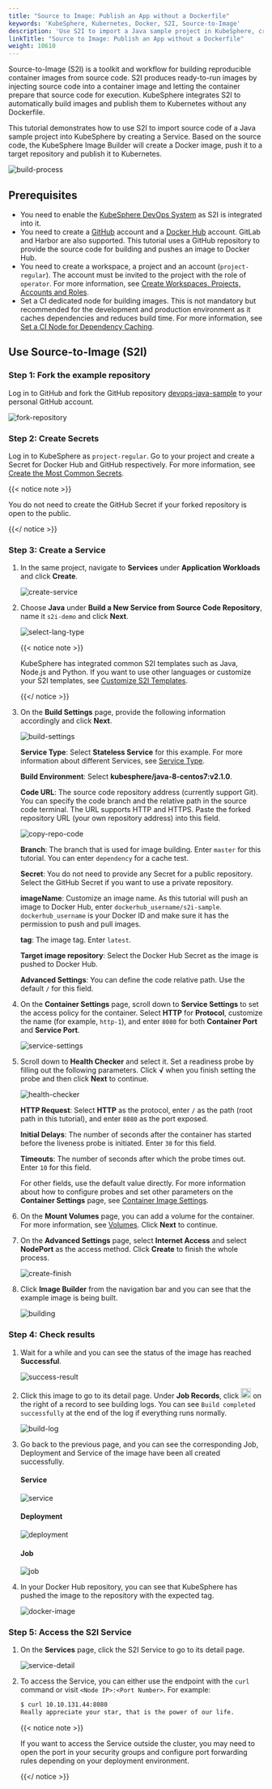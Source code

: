 ```yaml
---
title: "Source to Image: Publish an App without a Dockerfile"
keywords: 'KubeSphere, Kubernetes, Docker, S2I, Source-to-Image'
description: 'Use S2I to import a Java sample project in KubeSphere, create an image and publish it to Kubernetes.'
linkTitle: "Source to Image: Publish an App without a Dockerfile"
weight: 10610
---
```


Source-to-Image (S2I) is a toolkit and workflow for building reproducible container images from source code. S2I produces ready-to-run images by injecting source code into a container image and letting the container prepare that source code for execution. KubeSphere integrates S2I to automatically build images and publish them to Kubernetes without any Dockerfile.

This tutorial demonstrates how to use S2I to import source code of a Java sample project into KubeSphere by creating a Service. Based on the source code, the KubeSphere Image Builder will create a Docker image, push it to a target repository and publish it to Kubernetes.

![build-process](/images/docs/project-user-guide/image-builder/s2i-publish-app-without-dockerfile/build-process.png)

## Prerequisites

- You need to enable the [KubeSphere DevOps System](../../../pluggable-components/devops/) as S2I is integrated into it.
- You need to create a [GitHub](https://github.com/) account and a [Docker Hub](http://www.dockerhub.com/) account. GitLab and Harbor are also supported. This tutorial uses a GitHub repository to provide the source code for building and pushes an image to Docker Hub.
- You need to create a workspace, a project and an account (`project-regular`). The account must be invited to the project with the role of `operator`. For more information, see [Create Workspaces, Projects, Accounts and Roles](../../../quick-start/create-workspace-and-project/).
- Set a CI dedicated node for building images. This is not mandatory but recommended for the development and production environment as it caches dependencies and reduces build time. For more information, see [Set a CI Node for Dependency Caching](../../../devops-user-guide/how-to-use/set-ci-node/).

## Use Source-to-Image (S2I)

### Step 1: Fork the example repository

Log in to GitHub and fork the GitHub repository [devops-java-sample](https://github.com/kubesphere/devops-java-sample) to your personal GitHub account.

![fork-repository](/images/docs/project-user-guide/image-builder/s2i-publish-app-without-dockerfile/fork-repository.png)

### Step 2: Create Secrets

Log in to KubeSphere as `project-regular`. Go to your project and create a Secret for Docker Hub and GitHub respectively. For more information, see [Create the Most Common Secrets](../../../project-user-guide/configuration/secrets/#create-the-most-common-secrets).

{{< notice note >}}

You do not need to create the GitHub Secret if your forked repository is open to the public.

{{</ notice >}} 

### Step 3: Create a Service

1. In the same project, navigate to **Services** under **Application Workloads** and click **Create**.

   ![create-service](/images/docs/project-user-guide/image-builder/s2i-publish-app-without-dockerfile/create-service.png)

2. Choose **Java** under **Build a New Service from Source Code Repository**, name it `s2i-demo` and click **Next**.

   ![select-lang-type](/images/docs/project-user-guide/image-builder/s2i-publish-app-without-dockerfile/select-lang-type.png)

   {{< notice note >}}

   KubeSphere has integrated common S2I templates such as Java, Node.js and Python. If you want to use other languages or customize your S2I templates, see [Customize S2I Templates](../s2i-templates/).

   {{</ notice >}} 

3. On the **Build Settings** page, provide the following information accordingly and click **Next**.

   ![build-settings](/images/docs/project-user-guide/image-builder/s2i-publish-app-without-dockerfile/build-settings.png)

   **Service Type**: Select **Stateless Service** for this example. For more information about different Services, see [Service Type](../../../project-user-guide/application-workloads/services/#service-type).

   **Build Environment**: Select **kubesphere/java-8-centos7:v2.1.0**.

   **Code URL**: The source code repository address (currently support Git). You can specify the code branch and the relative path in the source code terminal. The URL supports HTTP and HTTPS. Paste the forked repository URL (your own repository address) into this field.

   ![copy-repo-code](/images/docs/project-user-guide/image-builder/s2i-publish-app-without-dockerfile/copy-repo-code.png)

   **Branch**: The branch that is used for image building. Enter `master` for this tutorial. You can enter `dependency` for a cache test.

   **Secret**: You do not need to provide any Secret for a public repository. Select the GitHub Secret if you want to use a private repository.

   **imageName**: Customize an image name. As this tutorial will push an image to Docker Hub, enter `dockerhub_username/s2i-sample`. `dockerhub_username` is your Docker ID and make sure it has the permission to push and pull images.

   **tag**: The image tag. Enter `latest`.

   **Target image repository**: Select the Docker Hub Secret as the image is pushed to Docker Hub.

   **Advanced Settings**: You can define the code relative path. Use the default `/` for this field.

4. On the **Container Settings** page, scroll down to **Service Settings** to set the access policy for the container. Select **HTTP** for **Protocol**, customize the name (for example, `http-1`), and enter `8080` for both **Container Port** and **Service Port**.

   ![service-settings](/images/docs/project-user-guide/image-builder/s2i-publish-app-without-dockerfile/service-settings.png)

5. Scroll down to **Health Checker** and select it. Set a readiness probe by filling out the following parameters. Click **√** when you finish setting the probe and then click **Next** to continue.

   ![health-checker](/images/docs/project-user-guide/image-builder/s2i-publish-app-without-dockerfile/health-checker.png)

   **HTTP Request**: Select **HTTP** as the protocol, enter `/` as the path (root path in this tutorial), and enter `8080` as the port exposed.

   **Initial Delays**: The number of seconds after the container has started before the liveness probe is initiated. Enter `30` for this field.

   **Timeouts**: The number of seconds after which the probe times out. Enter `10` for this field.

   For other fields, use the default value directly. For more information about how to configure probes and set other parameters on the **Container Settings** page, see [Container Image Settings](../../../project-user-guide/application-workloads/container-image-settings/).

6. On the **Mount Volumes** page, you can add a volume for the container. For more information, see [Volumes](../../../project-user-guide/storage/volumes/). Click **Next** to continue.

7. On the **Advanced Settings** page, select **Internet Access** and select **NodePort** as the access method. Click **Create** to finish the whole process.

   ![create-finish](/images/docs/project-user-guide/image-builder/s2i-publish-app-without-dockerfile/create-finish.png)

8. Click **Image Builder** from the navigation bar and you can see that the example image is being built.

   ![building](/images/docs/project-user-guide/image-builder/s2i-publish-app-without-dockerfile/building.png)

### Step 4: Check results

1. Wait for a while and you can see the status of the image has reached **Successful**.

   ![success-result](/images/docs/project-user-guide/image-builder/s2i-publish-app-without-dockerfile/success-result.png)

2. Click this image to go to its detail page. Under **Job Records**, click <img src="/images/docs/project-user-guide/image-builder/s2i-publish-app-without-dockerfile/down-arrow.png" width="20px" /> on the right of a record to see building logs. You can see `Build completed successfully` at the end of the log if everything runs normally.

   ![build-log](/images/docs/project-user-guide/image-builder/s2i-publish-app-without-dockerfile/build-log.png)

3. Go back to the previous page, and you can see the corresponding Job, Deployment and Service of the image have been all created successfully.

   #### Service

   ![service](/images/docs/project-user-guide/image-builder/s2i-publish-app-without-dockerfile/service.png)

   #### Deployment

   ![deployment](/images/docs/project-user-guide/image-builder/s2i-publish-app-without-dockerfile/deployment.png)

   #### Job

   ![job](/images/docs/project-user-guide/image-builder/s2i-publish-app-without-dockerfile/job.png)

4. In your Docker Hub repository, you can see that KubeSphere has pushed the image to the repository with the expected tag.

   ![docker-image](/images/docs/project-user-guide/image-builder/s2i-publish-app-without-dockerfile/docker-image.png)

### Step 5: Access the S2I Service

1. On the **Services** page, click the S2I Service to go to its detail page.

   ![service-detail](/images/docs/project-user-guide/image-builder/s2i-publish-app-without-dockerfile/service-detail.png)

2. To access the Service, you can either use the endpoint with the `curl` command or visit `<Node IP>:<Port Number>`. For example:

   ```bash
   $ curl 10.10.131.44:8080
   Really appreciate your star, that is the power of our life.
   ```

   {{< notice note >}}

   If you want to access the Service outside the cluster, you may need to open the port in your security groups and configure port forwarding rules depending on your deployment environment.

   {{</ notice >}} 